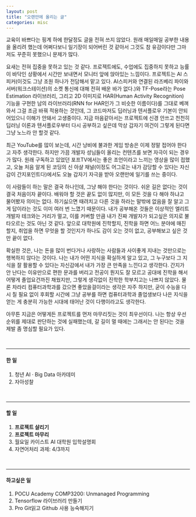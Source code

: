 ```yaml
---
layout: post
title: "오랜만에 올리는 글"
categories: misc
---
```


교육이 바쁘다는 핑계 하에 한달정도 글을 전혀 쓰지 않았다. 원래 매일매일 공부한 내용을 올리려 했는데 어쩌다보니 일기장이 되어버린 것 같아서 그것도 참 유감이다만 그마저도 꾸준히 못했으니 문제가 많다. 

요새는 전혀 집중을 못하고 있는 것 같다. 프로젝트에도, 수업에도 집중하지 못하고 능률이 바닥인 상황에서 시간만 보내면서 모니터 앞에 앉아있는 느낌이다. 프로젝트는 AI 스피커(이것도 그냥 조원 하나가 전담해서 맡고 있다. AI스피커와 연결된 라즈베리 파이와 서버(워크스테이션)의 소켓 통신에 대해 전혀 배운 바가 없다.)와 TF-Pose라는 Pose Estimation 라이브러리, 그리고 2D 이미지로 HAR(Human Activity Recognition) 기능을 구현한 남의 라이브러리(RNN for HAR인가 그 비슷한 이름이다)를 그대로 베껴와서 그걸 조금 바꿔 적용하는 것인데, 그 코드마저도 딥러닝과 텐서플로우 기본이 안되어있으니 이해가 안돼서 고생중이다. 지금 마음같아서는 프로젝트에 신경 안쓰고 천천히 딥러닝 이론과 텐서플로우부터 다시 공부하고 싶은데 막상 갑자기 여건이 그렇게 된다면 그냥 노느라 안 할것 같다.

최근 YouTube를 많이 보는데, 시간 낭비에 불과한 게임 방송은 이제 정말 접어야 한다고 자주 생각한다. 하지만 가끔 개발자 성님들이 올리는 컨텐츠를 보면 자극이 되는 경우가 많다. 원래 구독하고 있었던 포프TV에서는 좋은 조언이라고 느끼는 영상을 많이 접했고, 오늘 처음 알게 된 코딩의 신 아샬 채널(이정도 어그로는 내가 감당할 수 있다는 자신감이 간지포인트다)에서도 오늘 갑자기 자극을 받아 오랜만에 일기를 쓰는 중이다.

이 사람들이 하는 말은 결국 하나인데, 그냥 해야 한다는 것이다. 쉬운 길은 없다는 것이 결국 처음이자 끝이다. 배워야 할 것은 끝도 없이 많지만, 이 모든 것을 다 해야 하냐고 물어봤자 의미는 없다. 하기싫으면 때려치고 다른 것을 하라는 말밖에 없음을 잘 알고 그게 답이라는 것도 이미 여러 번 느꼈기 때문이다. 내가 공부해온 것들은 이상적인 엘리트 개발자 테크와는 거리가 멀고, 이를 커버할 만큼 내가 진짜 개발자가 되고싶은 의지로 불타오르는 것도 아닌 것 같다. 앞으로 대학원에 진학할지, 진학을 하면 어느 분야에 매진할지, 취업을 하면 무엇을 할 것인지가 하나도 감이 오는 것이 없고, 공부해보고 싶은 것만 끝이 없다.

확실한 것은, 나는 돈을 많이 번다거나 사랑하는 사람들과 사이좋게 지내는 것만으로는 행복하지 않다는 것이다. 나는 내가 어떤 지식을 확실하게 알고 있고, 그 누구보다 그 지식을 잘 활용할 수 있다는 자신감에서 내가 가장 큰 만족을 느낀다고 생각한다. 간지가 안 난다는 이유만으로 편한 문과를 버리고 전공이 뭔지도 잘 모르고 공대에 진학을 해서 어떻게 졸업요건까진 채웠지만, 그렇게 생각없이 진학한 학부치고는 나쁘지 않았다. 물론 차라리 컴퓨터과학과를 갔으면 좋았을걸이라는 생각은 자주 하지만, 굳이 수능을 다시 칠 필요 없이 후회할 시간에 그냥 공부를 하면 컴퓨터과학과 졸업생보다 나은 지식을 얻는 게 충분히 가능한 시대에 태어난 것이 다행이라고도 생각한다.

아무튼 지금은 어떻게든 프로젝트를 먼저 마무리짓는 것이 최우선이다. 나는 항상 우선 순위를 제대로 판단하는 것에 실패했는데, 갈 길이 멀 때에는 그래서는 안 된다는 것을 제발 좀 명심할 필요가 있다.


&nbsp;

-------------------------------------
#### 한 일
  1. 청년 AI · Big Data 아카데미
  2. 자아성찰

&nbsp;
&nbsp;

-------------------------------------
#### 할 일
  1. **프로젝트 살리기**
  2. **프로젝트 마무리**
  3. 월요일 카이스트 AI 대학원 입학설명회
  4. 자연어처리 과제: 4/3까지
 
 &nbsp;
 &nbsp;
 
 ------------------------------------
 #### 하고싶은 일
  1. POCU Academy COMP3200: Unmanaged Programming
  2. Tensorflow 라이브러리 만들기
  3. Pro Git읽고 Github 사용 능숙해지기
